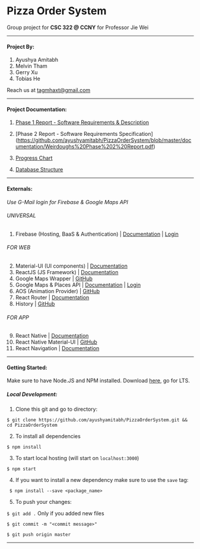 # Pizza Order System
Group project for **CSC 322 @ CCNY** for Professor Jie Wei

------
#### Project By:
1. Ayushya Amitabh
2. Melvin Tham
3. Gerry Xu
4. Tobias He

Reach us at tagmhaxt@gmail.com 

----
#### Project Documentation:

1. [Phase 1 Report - Software Requirements & Description](https://github.com/ayushyamitabh/PizzaOrderSystem/blob/master/documentation/Weirdoughs%20Phase%201%20Report.pdf)

2. [Phase 2 Report - Software Requirements Specification] (https://github.com/ayushyamitabh/PizzaOrderSystem/blob/master/documentation/Weirdoughs%20Phase%202%20Report.pdf)

3. [Progress Chart](https://docs.google.com/spreadsheets/d/1uGcj45iaUilKQ4BIbSX6dWoCYEBxp1VJSPkyjYHKs4k/edit?usp=sharing)

4. [Database Structure](https://docs.google.com/document/d/1XEjxozfXlOg526gSIBe-AMfRXbhiYvclg5E-Yv1Tk1M/edit?usp=sharing)

----
#### Externals:

*Use G-Mail login for Firebase & Google Maps API*

###### UNIVERSAL

1. Firebase (Hosting, BaaS & Authentication) | [Documentation](https://firebase.google.com/docs) | [Login](https://console.firebase.google.com/)

###### FOR WEB

2. Material-UI (UI components) | [Documentation](https://material-ui-next.com/)
3. ReactJS (JS Framework) | [Documentation](https://reactjs.org/)
4. Google Maps Wrapper | [GitHub](https://github.com/Carrooi/Js-GoogleMapsLoader)
5. Google Maps & Places API | [Documentation](https://developers.google.com/maps) | [Login](https://console.developers.google.com/apis) 
6. AOS (Animation Provider) | [GitHub](https://github.com/michalsnik/aos)
7. React Router | [Documentation](https://reacttraining.com/react-router/web/guides/basic-components)
8. History | [GitHub](https://github.com/ReactTraining/history)

###### FOR APP

9. React Native | [Documentation](https://facebook.github.io/react-native/)
10. React Native Material-UI | [GitHub](https://github.com/xotahal/react-native-material-ui)
11. React Navigation | [Documentation](https://reactnavigation.org/)

----
#### Getting Started:
Make sure to have Node.JS and NPM installed. Download [here](https://nodejs.org/en/), go for LTS.

##### Local Development:
1. Clone this git and go to directory:

``
$ git clone https://github.com/ayushyamitabh/PizzaOrderSystem.git && cd PizzaOrderSystem
``

2. To install all dependencies 

``
 $ npm install
``

3. To start local hosting (will start on ``localhost:3000``)

``
$ npm start
``

4. If you want to install a new dependency make sure to use the ``save`` tag:

`` $ npm install --save <package_name>``

5. To push your changes:

``
$ git add .
``  Only if you added new files

``
$ git commit -m "<commit message>"
``

``
$ git push origin master
``

----
